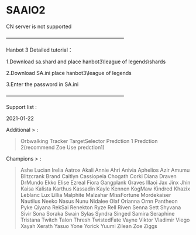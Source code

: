 # SAAIO2

CN server is not supported

———————————————————————


Hanbot 3 Detailed tutorial：

1.Download sa.shard and place hanbot3\league of legends\shards

2.Download SA.ini place hanbot3\league of legends

3.Enter the password in SA.ini


———————————————————————

Support list :

2021-01-22

Additional > :
> Orbwalking
> Tracker
> TargetSelector
> Predction 1 
> Predction 2(recommend Zoe Use predction1)

Champions > :
> Ashe 
> Lucian
> Irelia
> Aatrox
> Akali
> Annie
> Ahri
> Anivia
> Aphelios
> Azir
> Amumu
> Blitzcrank
> Brand
> Caitlyn
> Cassiopeia
> Chogath
> Corki
> Diana
> Draven
> DrMundo
> Ekko
> Elise
> Ezreal
> Fiora
> Gangplank
> Graves
> Illaoi
> Jax
> Jinx
> Jhin
> Kaisa
> Kalista
> Karthus
> Kassadin
> Kayle
> Kennen
> KogMaw
> Kindred
> Khazix
> Leblanc
> Lux
> Lillia
> Malphite
> Malzahar
> MissFortune
> Mordekaiser
> Nautilus
> Neeko
> Nasus
> Nunu
> Nidalee
> Olaf
> Orianna
> Ornn
> Pantheon
> Pyke
> Qiyana
> RekSai
> Renekton
> Ryze
> Rell
> Riven
> Senna
> Sett
> Shyvana
> Sivir
> Sona
> Soraka
> Swain
> Sylas 
> Syndra 
> Singed
> Samira
> Seraphine
> Tristana
> Twitch
> Talon
> Thresh
> TwistedFate
> Vayne
> Viktor
> Vladimir
> Viego
> Xayah
> Xerath
> Yasuo
> Yone
> Yorick
> Yuumi
> Zilean
> Zoe
> Ziggs
